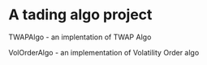 # A tading algo project

TWAPAlgo - an implentation of TWAP Algo

VolOrderAlgo - an implementation of Volatility Order algo

